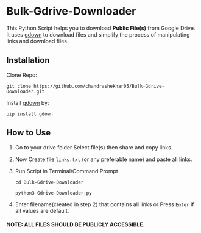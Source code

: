 # Bulk-Gdrive-Downloader
This Python Script helps you to download **Public File(s)** from Google Drive. It uses [gdown] to download files and simplify the process of manipulating links and download files.

## Installation
Clone Repo:

`git clone https://github.com/chandrashekhar05/Bulk-Gdrive-Downloader.git`

Install [gdown] by:

`pip install gdown`

## How to Use

1. Go to your drive folder  Select file(s) then share and copy links.
   
2. Now Create file `links.txt` (or any preferable name) and paste all links.

3. Run Script in Terminal/Command Prompt

    `cd Bulk-Gdrive-Downloader`

    `python3 Gdrive-Downloader.py`

4. Enter filename(created in step 2) that contains all links or Press `Enter` if all values are default.

#### **NOTE: ALL FILES SHOULD BE PUBLICLY ACCESSIBLE**.


[gdown]: https://pypi.org/project/gdown/